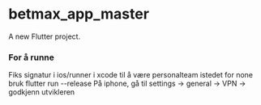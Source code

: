 # betmax_app_master

A new Flutter project.

### For å runne

Fiks signatur i ios/runner i xcode til å være personalteam istedet for none
bruk flutter run --release
På iphone, gå til settings -> general -> VPN -> godkjenn utvikleren

```

```
